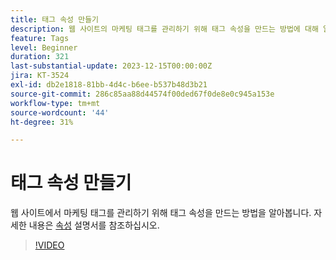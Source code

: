 ```yaml
---
title: 태그 속성 만들기
description: 웹 사이트의 마케팅 태그를 관리하기 위해 태그 속성을 만드는 방법에 대해 알아봅니다.
feature: Tags
level: Beginner
duration: 321
last-substantial-update: 2023-12-15T00:00:00Z
jira: KT-3524
exl-id: db2e1818-81bb-4d4c-b6ee-b537b48d3b21
source-git-commit: 286c85aa88d44574f00ded67f0de8e0c945a153e
workflow-type: tm+mt
source-wordcount: '44'
ht-degree: 31%

---
```


# 태그 속성 만들기

웹 사이트에서 마케팅 태그를 관리하기 위해 태그 속성을 만드는 방법을 알아봅니다. 자세한 내용은 [속성](https://experienceleague.adobe.com/docs/experience-platform/tags/admin/companies-and-properties.html?lang=ko) 설명서를 참조하십시오.

>[!VIDEO](https://video.tv.adobe.com/v/3428598/?learn=on&enablevpops&captions=kor)

